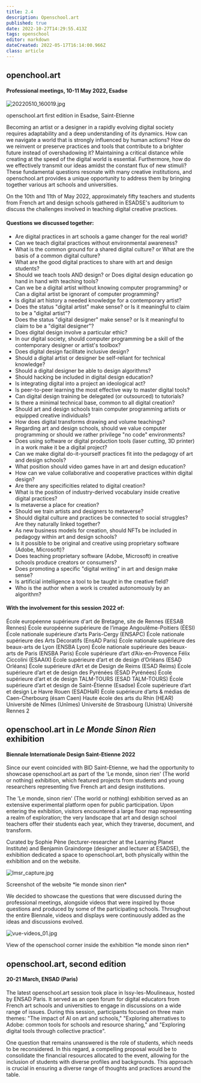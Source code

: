 ```yaml
---
title: 2.4
description: Openschool.art
published: true
date: 2022-10-27T14:29:55.413Z
tags: openschool
editor: markdown
dateCreated: 2022-05-17T16:14:00.966Z
class: article
---
```


## openchool.art
#### Professional meetings, 10-11 May 2022, Esadse

![20220510_160019.jpg](img/20220510_160019.jpg)
<figcaption>openschool.art first edition in Esadse, Saint-Etienne</figcaption>

Becoming an artist or a designer in a rapidly evolving digital society
requires adaptability and a deep understanding of its dynamics. How can
we navigate a world that is strongly influenced by human actions? How do
we reinvent or preserve practices and tools that contribute to a
brighter future instead of overshadowing it? Maintaining a critical
distance while creating at the speed of the digital world is essential.
Furthermore, how do we effectively transmit our ideas amidst the
constant flux of new stimuli? These fundamental questions resonate with
many creative institutions, and openschool.art provides a unique
opportunity to address them by bringing together various art schools and
universities.

On the 10th and 11th of May 2022, approximately fifty teachers and
students from French art and design schools gathered in ESADSE\'s
auditorium to discuss the challenges involved in teaching digital
creative practices.

#### Questions we discussed together:

-   Are digital practices in art schools a game changer for the real
    world?
-   Can we teach digital practices without environmental awareness?
-   What is the common ground for a shared digital culture? or What are
    the basis of a common digital culture?
-   What are the good digital practices to share with art and design
    students?
-   Should we teach tools AND design? or Does digital design education
    go hand in hand with teaching tools?
-   Can we be a digital artist without knowing computer programming? or
    Can a digital artist be ignorant of computer programming?
-   Is digital art history a needed knowledge for a contemporary artist?
-   Does the status "digital artist" make sense? or Is it meaningful
    to claim to be a "digital artist"?
-   Does the status "digital designer" make sense? or Is it meaningful
    to claim to be a "digital designer"?
-   Does digital design involve a particular ethic?
-   In our digital society, should computer programming be a skill of
    the contemporary designer or artist's toolbox?
-   Does digital design facilitate inclusive design?
-   Should a digital artist or designer be self-reliant for technical
    knowledge?
-   Should a digital designer be able to design algorithms?
-   Should hacking be included in digital design education?
-   Is integrating digital into a project an ideological act?
-   Is peer-to-peer learning the most effective way to master digital
    tools?
-   Can digital design training be delegated (or outsourced) to
    tutorials?
-   Is there a minimal technical base, common to all digital creation?
-   Should art and design schools train computer programming artists or
    equipped creative individuals?
-   How does digital transforms drawing and volume teachings?
-   Regarding art and design schools, should we value computer
    programming or should we rather privilege \"no code\" environments?
-   Does using software or digital production tools (laser cutting, 3D
    printer) in a work make it be a digital project?
-   Can we make digital do-it-yourself practices fit into the pedagogy
    of art and design schools?
-   What position should video games have in art and design education?
-   How can we value collaborative and cooperative practices within
    digital design?
-   Are there any specificities related to digital creation?
-   What is the position of industry-derived vocabulary inside creative
    digital practices?
-   Is metaverse a place for creation?
-   Should we train artists and designers to metaverse?
-   Should digital culture and practices be connected to social
    struggles? Are they naturally linked together?
-   As new business models for creation, should NFTs be included in
    pedagogy within art and design schools?
-   Is it possible to be original and creative using proprietary
    software (Adobe, Microsoft)?
-   Does teaching proprietary software (Adobe, Microsoft) in
    creative schools produce creators or consumers?
-   Does promoting a specific "digital writing" in art and design make
    sense?
-   Is artificial intelligence a tool to be taught in the creative
    field?
-   Who is the author when a work is created autonomously by an
    algorithm?

#### With the involvement for this session 2022 of:

École européenne supérieure d'art de Bretagne, site de Rennes (EESAB Rennes)
École européenne supérieure de l’image Angoulême-Poitiers (ÉESI)
École nationale supérieure d’arts Paris-Cergy (ENSAPC)
École nationale supérieure des Arts Décoratifs (EnsAD Paris)
École nationale supérieure des beaux-arts de Lyon (ENSBA Lyon)
École nationale supérieure des beaux-arts de Paris (ENSBA Paris)
École supérieure d’art d’Aix-en-Provence Félix Ciccolini (ESAAIX)
École supérieure d’art et de design d’Orléans (ESAD Orléans)
École supérieure d’Art et de Design de Reims (ESAD Reims)
École supérieure d’art et de design des Pyrénées (ÉSAD Pyrénées)
École supérieure d’art et de design TALM-TOURS (ESAD TALM-TOURS)
École supérieure d’art et design de Saint-Étienne (Esadse)
École supérieure d’art et design Le Havre Rouen (ESADHaR)
École supérieure d’arts & médias de Caen-Cherbourg (ésam Caen)
Haute école des arts du Rhin (HEAR)
Université de Nîmes (Unîmes)
Université de Strasbourg (Unistra)
Université Rennes 2

## openschool.art in *Le Monde Sinon Rien* exhibition
#### Biennale Internationale Design Saint-Etienne 2022
Since our event coincided with BID Saint-Etienne, we had the opportunity
to showcase openschool.art as part of the 'Le monde, sinon rien' (The
world or nothing) exhibition, which featured projects from students and
young researchers representing five French art and design institutions.

The 'Le monde, sinon rien' (The world or nothing) exhibition served as
an extensive experimental platform open for public participation. Upon
entering the exhibition, visitors encountered a large floor map
representing a realm of exploration; the very landscape that art and
design school teachers offer their students each year, which they
traverse, document, and transform.

Curated by Sophie Pène (lecturer-researcher at the Learning Planet
Institute) and Benjamin Graindorge (designer and lecturer at ESADSE),
the exhibition dedicated a space to openschool.art, both physically
within the exhibition and on the website.

![lmsr_capture.jpg](img/lmsr_capture.jpg)
<figcaption>Screenshot of the website *le monde sinon rien*</figcaption>

We decided to showcase the questions that were discussed during the
professional meetings, alongside videos that were inspired by those
questions and produced by some of the participating schools. Throughout
the entire Biennale, videos and displays were continuously added as the
ideas and discussions evolved.

![vue-videos_01.jpg](img/vue-videos_01.jpg)
<figcaption>View of the openschool corner inside the exhibition *le monde sinon rien*</figcaption>

## openschool.art, second edition
#### 20-21 March, ENSAD (Paris)

The latest openschool.art session took place in Issy-les-Moulineaux,
hosted by ENSAD Paris. It served as an open forum for digital educators
from French art schools and universities to engage in discussions on a
wide range of issues. During this session, participants focused on three
main themes: "The impact of AI on art and schools," "Exploring
alternatives to Adobe: common tools for schools and resource sharing,"
and "Exploring digital tools through collective practice".

One question that remains unanswered is the role of students, which
needs to be reconsidered. In this regard, a compelling proposal would be
to consolidate the financial resources allocated to the event, allowing
for the inclusion of students with diverse profiles and backgrounds.
This approach is crucial in ensuring a diverse range of thoughts and
practices around the table.


 
